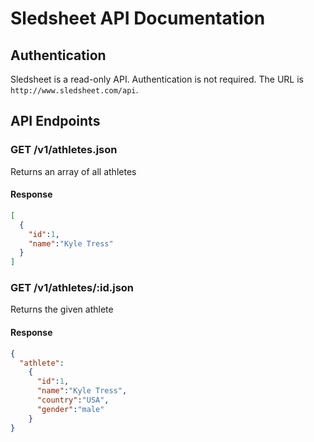 # Sledsheet API Documentation
## Authentication
Sledsheet is a read-only API. Authentication is not required. The URL is `http://www.sledsheet.com/api`.

## API Endpoints
### GET /v1/athletes.json
Returns an array of all athletes

#### Response
```json
[
  {
    "id":1,
    "name":"Kyle Tress"
  }
]
```

### GET /v1/athletes/:id.json
Returns the given athlete

#### Response
```.json
{
  "athlete":
    {
      "id":1,
      "name":"Kyle Tress",
      "country":"USA",
      "gender":"male"
    }
}
```


